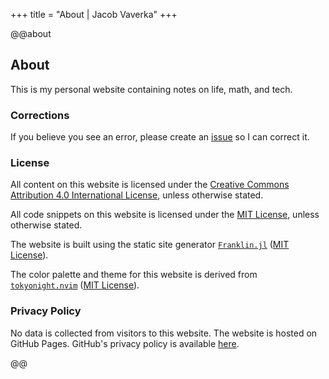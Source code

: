 +++
title = "About | Jacob Vaverka"
+++

@@about

## About

This is my personal website containing notes on life, math, and tech.

### Corrections

If you believe you see an error, please create an
[issue](https://github.com/jvaverka/jvaverka.github.io/issues/new)
so I can correct it.

### License

All content on this website is licensed under the [Creative Commons Attribution
4.0 International License](https://creativecommons.org/licenses/by/4.0/),
unless otherwise stated.

All code snippets on this website is licensed under the [MIT
License](https://mit-license.org/), unless otherwise stated.

The website is built using the static site generator
[`Franklin.jl`](https://franklinjl.org/) ([MIT
License](https://github.com/tlienart/Franklin.jl/blob/master/LICENSE.md)).

The color palette and theme for this website is derived from
[`tokyonight.nvim`](https://github.com/folke/tokyonight.nvim) ([MIT
License](https://github.com/folke/tokyonight.nvim/blob/main/LICENSE)).

### Privacy Policy

No data is collected from visitors to this website. The website is hosted on
GitHub Pages. GitHub's privacy policy is available
[here](https://help.github.com/en/github/site-policy/github-privacy-statement).

@@ <!-- about -->
